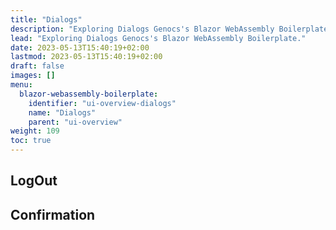 ```yaml
---
title: "Dialogs"
description: "Exploring Dialogs Genocs's Blazor WebAssembly Boilerplate."
lead: "Exploring Dialogs Genocs's Blazor WebAssembly Boilerplate."
date: 2023-05-13T15:40:19+02:00
lastmod: 2023-05-13T15:40:19+02:00
draft: false
images: []
menu:
  blazor-webassembly-boilerplate:
    identifier: "ui-overview-dialogs"
    name: "Dialogs"
    parent: "ui-overview"
weight: 109
toc: true
---
```


## LogOut

## Confirmation

